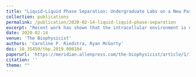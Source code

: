 ```yaml
---
title: "Liquid-Liquid Phase Separation: Undergraduate Labs on a New Paradigm for Intracellular Organization"
collection: publications
permalink: /publication/2020-02-14-liquid-liquid-phase-separation
excerpt: "Recent work has shown that the intracellular environment is organized not only through membrane-bound organelles but also through fluid droplets that emerge through liquid-liquid phase separation (LLPS). Intracellular LLPS has attracted recent attention because these fluid droplets, termed biomolecular condensates or membraneless organelles, seem to play important roles in cells' responses to stress, gene regulation, and pathologies. Our understanding of intracellular LLPS has advanced through many quantitative biophysical techniques. Here, we describe a set of undergraduate lab activities that highlight these biophysical techniques."
date: 2020-02-14
venue: 'The Biophysicist'
authors: 'Caroline P. Riedstra, Ryan McGorty'
doi: 10.35459/tbp.2019.000104
paperurl: 'https://meridian.allenpress.com/the-biophysicist/article/1/1/5/431475/Liquid-Liquid-Phase-Separation-Undergraduate-Labs'
citation: ''
theme: ""
---
```


